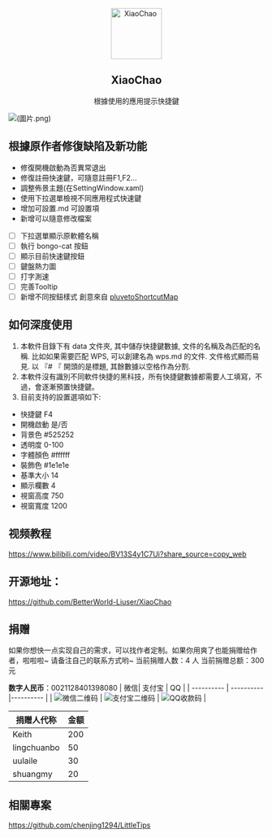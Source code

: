 <p align="center">
 <img width="100px" src="https://raw.githubusercontent.com/BetterWorld-Liuser/XiaoChao/master/resources/document.ico" align="center" alt="XiaoChao" />
 <h2 align="center">XiaoChao</h2>
 <p align="center">根據使用的應用提示快捷鍵</p>
</p>



![(圖片.png)](https://raw.githubusercontent.com/jafeeye/XiaoChao/refs/heads/master/picture/%E5%9C%96%E7%89%87.png)


## 根據原作者修復缺陷及新功能
- 修復開機啟動為否異常退出
- 修復註冊快速鍵，可隨意註冊F1,F2...
- 調整佈景主題(在SettingWindow.xaml)
- 使用下拉選單檢視不同應用程式快速鍵
- 增加可設置.md 可設置項
- 新增可以隨意修改檔案
- [ ] 下拉選單顯示原軟體名稱
- [ ] 執行 bongo-cat 按鈕
- [ ] 顯示目前快速鍵按鈕
- [ ] 鍵盤熱力圖
- [ ] 打字測速
- [ ] 完善Tooltip
- [ ] 新增不同按鈕樣式 創意來自 [pluvetoShortcutMap](https://github.com/pluveto/ShortcutMap?tab=readme-ov-file)

## 如何深度使用

1. 本軟件目錄下有 data 文件夾, 其中儲存快捷鍵數據, 文件的名稱及為匹配的名稱. 比如如果需要匹配 WPS, 可以創建名為 wps.md 的文件. 文件格式顯而易見. 以 『# 『 開頭的是標題, 其餘數據以空格作為分割.
2. 本軟件沒有識別不同軟件快捷的黑科技，所有快捷鍵數據都需要人工填寫，不過，會逐漸預置快捷鍵。
3. 目前支持的設置選項如下:

- 快捷鍵 F4
- 開機啟動 是/否
- 背景色 #525252
- 透明度 0-100
- 字體顏色 #ffffff
- 裝飾色 #1e1e1e
- 基準大小 14
- 顯示欄數 4
- 視窗高度 750
- 視窗寬度 1200

## 视频教程

https://www.bilibili.com/video/BV13S4y1C7Ui?share_source=copy_web

## 开源地址：

https://github.com/BetterWorld-Liuser/XiaoChao


## 捐赠

如果你想快一点实现自己的需求，可以找作者定制。如果你用爽了也能捐赠给作者，啦啦啦~
请备注自己的联系方式哟~
当前捐赠人数：4 人
当前捐赠总额：300 元


**数字人民币**：0021128401398080
| 微信| 支付宝 | QQ |
| ---------- | ---------- |---------- |
| ![微信二维码](https://github.com/BetterWorld-Liuser/XiaoChao/blob/master/picture/微信收款.png) |  ![支付宝二维码](https://github.com/BetterWorld-Liuser/XiaoChao/blob/master/picture/支付宝收款.jpg) | ![QQ收款码](https://github.com/BetterWorld-Liuser/XiaoChao/blob/master/picture/QQ收款码.png) |

| 捐赠人代称  | 金额 |
| ----------- | ---- |
| Keith       | 200  |
| lingchuanbo | 50   |
| uulaile     | 30   | 
| shuangmy    | 20   |


## 相關專案
https://github.com/chenjing1294/LittleTips


